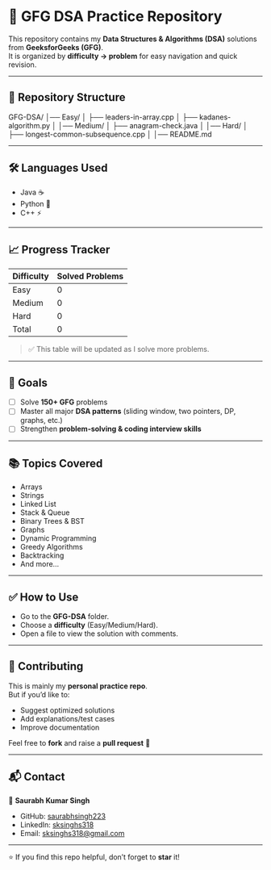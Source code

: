 # 🚀 GFG DSA Practice Repository

This repository contains my **Data Structures & Algorithms (DSA)** solutions from **GeeksforGeeks (GFG)**.  
It is organized by **difficulty → problem** for easy navigation and quick revision.  

---

## 📂 Repository Structure
GFG-DSA/
│── Easy/
│   ├── leaders-in-array.cpp
│   ├── kadanes-algorithm.py
│
│── Medium/
│   ├── anagram-check.java
│
│── Hard/
│   ├── longest-common-subsequence.cpp
│
│── README.md

---

## 🛠️ Languages Used
- Java ☕  
- Python 🐍  
- C++ ⚡  

---

## 📈 Progress Tracker

| Difficulty | Solved Problems |
|-----------|----------------|
| Easy      | 0              |
| Medium    | 0              |
| Hard      | 0              |
| Total     | 0              |

> ✅ This table will be updated as I solve more problems.  

---

## 🎯 Goals
- [ ] Solve **150+ GFG** problems  
- [ ] Master all major **DSA patterns** (sliding window, two pointers, DP, graphs, etc.)  
- [ ] Strengthen **problem-solving & coding interview skills**  

---

## 📚 Topics Covered
- Arrays  
- Strings  
- Linked List  
- Stack & Queue  
- Binary Trees & BST  
- Graphs  
- Dynamic Programming  
- Greedy Algorithms  
- Backtracking  
- And more…  

---

## ✅ How to Use
- Go to the **GFG-DSA** folder.  
- Choose a **difficulty** (Easy/Medium/Hard).  
- Open a file to view the solution with comments.  

---

## 🤝 Contributing
This is mainly my **personal practice repo**.  
But if you’d like to:  
- Suggest optimized solutions  
- Add explanations/test cases  
- Improve documentation  

Feel free to **fork** and raise a **pull request** 🚀  

---

## 📬 Contact
👤 **Saurabh Kumar Singh**  
- GitHub: [saurabhsingh223](https://github.com/saurabhsingh223)  
- LinkedIn: [sksinghs318](https://www.linkedin.com/in/sksinghs318/)  
- Email: sksinghs318@gmail.com  

---

⭐ If you find this repo helpful, don’t forget to **star** it!
